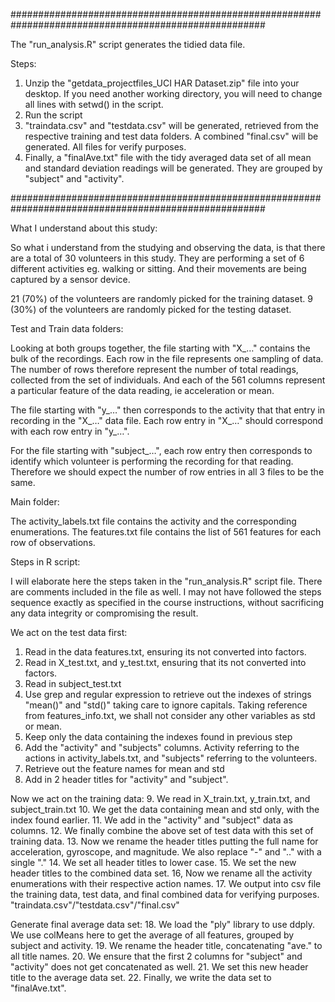 
######################################################################################################

The "run_analysis.R" script generates the tidied data file.

Steps:
1. Unzip the "getdata_projectfiles_UCI HAR Dataset.zip" file into your desktop. If you need another working directory, you will need to change all lines with setwd() in the script.
2. Run the script
3. "traindata.csv" and "testdata.csv" will be generated, retrieved from the respective training and test data folders. A combined "final.csv" will be generated. All files for verify purposes.
4. Finally, a "finalAve.txt" file with the tidy averaged data set of all mean and standard deviation readings will be generated. They are grouped by "subject" and "activity".

######################################################################################################


What I understand about this study:

So what i understand from the studying and observing the data, is that there are a total of 30 volunteers in this study. They are performing a set of 6 different activities eg. walking or sitting. And their movements are being captured by a sensor device.

21 (70%) of the volunteers are randomly picked for the training dataset.
9 (30%) of the volunteers are randomly picked for the testing dataset.

Test and Train data folders:

Looking at both groups together, the file starting with "X_…" contains the bulk of the recordings. Each row in the file represents one sampling of data. The number of rows therefore represent the number of total readings, collected from the set of individuals. And each of the 561 columns represent a particular feature of the data reading, ie acceleration or mean.

The file starting with "y_…" then corresponds to the activity that that entry in recording in the "X_…" data file. Each row entry in "X_…" should correspond with each row entry in "y_…".

For the file starting with "subject_…", each row entry then corresponds to identify which volunteer is performing the recording for that reading. Therefore we should expect the number of row entries in all 3 files to be the same.

Main folder:

The activity_labels.txt file contains the activity and the corresponding enumerations.
The features.txt file contains the list of 561 features for each row of observations.


Steps in R script:

I will elaborate here the steps taken in the "run_analysis.R" script file. There are comments included in the file as well. I may not have followed the steps sequence exactly as specified in the course instructions, without sacrificing any data integrity or compromising the result.

We act on the test data first:
1. Read in the data features.txt, ensuring its not converted into factors.
2. Read in X_test.txt, and y_test.txt, ensuring that its not converted into factors.
3. Read in subject_test.txt
4. Use grep and regular expression to retrieve out the indexes of strings "mean()" and "std()" taking care to ignore capitals. Taking reference from features_info.txt, we shall not consider any other variables as std or mean.
5. Keep only the data containing the indexes found in previous step
6. Add the "activity" and "subjects" columns. Activity referring to the actions in activity_labels.txt, and "subjects" referring to the volunteers.
7. Retrieve out the feature names for mean and std
8. Add in 2 header titles for "activity" and "subject".

Now we act on the training data:
9. We read in X_train.txt, y_train.txt, and subject_train.txt
10. We get the data containing mean and std only, with the index found earlier.
11. We add in the "activity" and "subject" data as columns.
12. We finally combine the above set of test data with this set of training data.
13. Now we rename the header titles putting the full name for acceleration, gyroscope, and magnitude. We also replace "-" and ".." with a single "."
14. We set all header titles to lower case.
15. We set the new header titles to the combined data set.
16, Now we rename all the activity enumerations with their respective action names.
17. We output into csv file the training data, test data, and final combined data for verifying purposes. "traindata.csv"/"testdata.csv"/"final.csv"

Generate final average data set:
18. We load the "ply" library to use ddply. We use colMeans here to get the average of all features, grouped by subject and activity. 
19. We rename the header title, concatenating "ave." to all title names.
20. We ensure that the first 2 columns for "subject" and "activity" does not get concatenated as well.
21. We set this new header title to the average data set.
22. Finally, we write the data set to "finalAve.txt".


